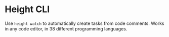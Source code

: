 # Height CLI

Use `height watch` to automatically create tasks from code comments.
Works in any code editor, in 38 different programming languages.
